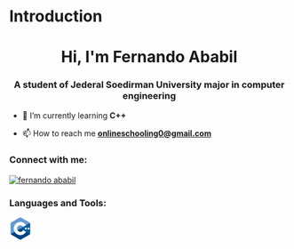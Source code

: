 # Introduction
<h1 align="center">Hi, I'm Fernando Ababil</h1>
<h3 align="center">A student of Jederal Soedirman University major in computer engineering</h3>

- 🌱 I’m currently learning **C++**

- 📫 How to reach me **onlineschooling0@gmail.com**

<h3 align="left">Connect with me:</h3>
<p align="left">
<a href="https://linkedin.com/in/fernando ababil" target="blank"><img align="center" src="https://raw.githubusercontent.com/rahuldkjain/github-profile-readme-generator/master/src/images/icons/Social/linked-in-alt.svg" alt="fernando ababil" height="30" width="40" /></a>
</p>

<h3 align="left">Languages and Tools:</h3>
<p align="left"> <a href="https://www.w3schools.com/cpp/" target="_blank" rel="noreferrer"> <img src="https://raw.githubusercontent.com/devicons/devicon/master/icons/cplusplus/cplusplus-original.svg" alt="cplusplus" width="40" height="40"/> </a> </p>
